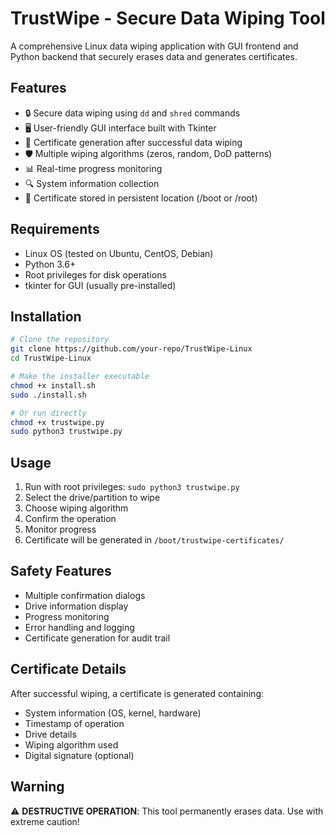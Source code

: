 # TrustWipe - Secure Data Wiping Tool

A comprehensive Linux data wiping application with GUI frontend and Python backend that securely erases data and generates certificates.

## Features

- 🔒 Secure data wiping using `dd` and `shred` commands
- 🖥️ User-friendly GUI interface built with Tkinter
- 📜 Certificate generation after successful data wiping
- 🛡️ Multiple wiping algorithms (zeros, random, DoD patterns)
- 📊 Real-time progress monitoring
- 🔍 System information collection
- 💾 Certificate stored in persistent location (/boot or /root)

## Requirements

- Linux OS (tested on Ubuntu, CentOS, Debian)
- Python 3.6+
- Root privileges for disk operations
- tkinter for GUI (usually pre-installed)

## Installation

```bash
# Clone the repository
git clone https://github.com/your-repo/TrustWipe-Linux
cd TrustWipe-Linux

# Make the installer executable
chmod +x install.sh
sudo ./install.sh

# Or run directly
chmod +x trustwipe.py
sudo python3 trustwipe.py
```

## Usage

1. Run with root privileges: `sudo python3 trustwipe.py`
2. Select the drive/partition to wipe
3. Choose wiping algorithm
4. Confirm the operation
5. Monitor progress
6. Certificate will be generated in `/boot/trustwipe-certificates/`

## Safety Features

- Multiple confirmation dialogs
- Drive information display
- Progress monitoring
- Error handling and logging
- Certificate generation for audit trail

## Certificate Details

After successful wiping, a certificate is generated containing:
- System information (OS, kernel, hardware)
- Timestamp of operation
- Drive details
- Wiping algorithm used
- Digital signature (optional)

## Warning

⚠️ **DESTRUCTIVE OPERATION**: This tool permanently erases data. Use with extreme caution!
